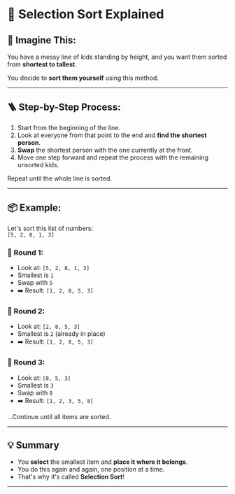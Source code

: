 # 🧮 Selection Sort Explained 

## 🧠 Imagine This:
You have a messy line of kids standing by height, and you want them sorted from **shortest to tallest**.

You decide to **sort them yourself** using this method.

---

## 🪜 Step-by-Step Process:

1. Start from the beginning of the line.
2. Look at everyone from that point to the end and **find the shortest person**.
3. **Swap** the shortest person with the one currently at the front.
4. Move one step forward and repeat the process with the remaining unsorted kids.

Repeat until the whole line is sorted.

---

## 📦 Example:

Let's sort this list of numbers:  
`[5, 2, 8, 1, 3]`

### 🔁 Round 1:
- Look at: `[5, 2, 8, 1, 3]`
- Smallest is `1`
- Swap with `5`
- ➡️ Result: `[1, 2, 8, 5, 3]`

### 🔁 Round 2:
- Look at: `[2, 8, 5, 3]`
- Smallest is `2` (already in place)
- ➡️ Result: `[1, 2, 8, 5, 3]`

### 🔁 Round 3:
- Look at: `[8, 5, 3]`
- Smallest is `3`
- Swap with `8`
- ➡️ Result: `[1, 2, 3, 5, 8]`

...Continue until all items are sorted.

---

## 💡 Summary

- You **select** the smallest item and **place it where it belongs**.
- You do this again and again, one position at a time.
- That's why it's called **Selection Sort**!

---


